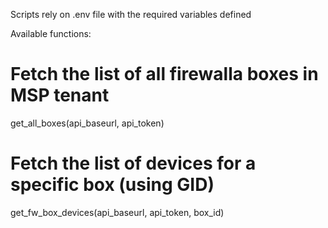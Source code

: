 Scripts rely on .env file with the required variables defined


Available functions:

# Fetch the list of all firewalla boxes in MSP tenant
get_all_boxes(api_baseurl, api_token)

# Fetch the list of devices for a specific box (using GID)
get_fw_box_devices(api_baseurl, api_token, box_id)
